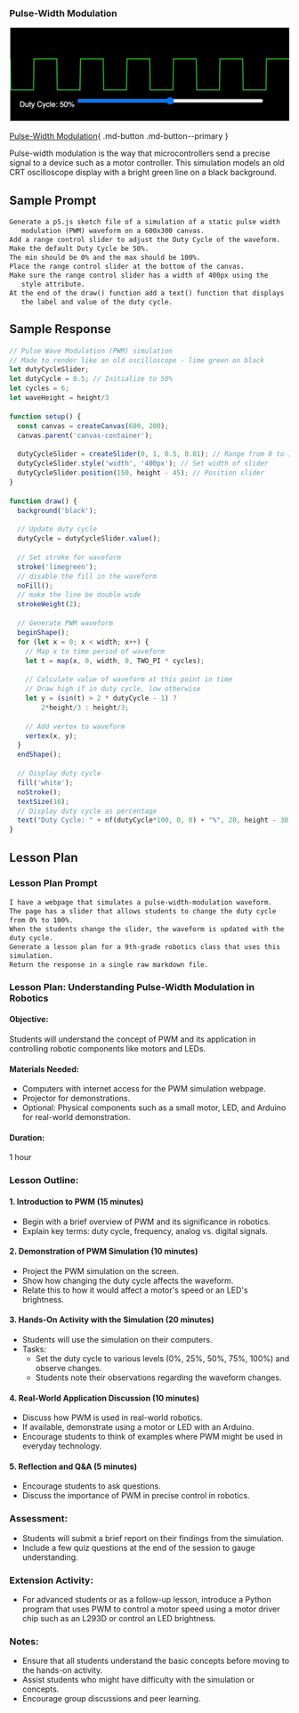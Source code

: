 ### Pulse-Width Modulation

![PWM](./pwm.png)

[Pulse-Width Modulation](./pwm.html){ .md-button .md-button--primary }

Pulse-width modulation is the way that microcontrollers send a precise signal to a 
device such as a motor controller.  This simulation models an old CRT oscilloscope display
with a bright green line on a black background.

## Sample Prompt

```linenums="0"
Generate a p5.js sketch file of a simulation of a static pulse width
   modulation (PWM) waveform on a 600x300 canvas.
Add a range control slider to adjust the Duty Cycle of the waveform.
Make the default Duty Cycle be 50%.
The min should be 0% and the max should be 100%.
Place the range control slider at the bottom of the canvas.
Make sure the range control slider has a width of 400px using the 
   style attribute.
At the end of the draw() function add a text() function that displays
   the label and value of the duty cycle.
```

## Sample Response

```js
// Pulse Wave Modulation (PWM) simulation
// Made to render like an old oscilloscope - lime green on black
let dutyCycleSlider;
let dutyCycle = 0.5; // Initialize to 50%
let cycles = 6;
let waveHeight = height/3

function setup() {
  const canvas = createCanvas(600, 200);
  canvas.parent('canvas-container');
  
  dutyCycleSlider = createSlider(0, 1, 0.5, 0.01); // Range from 0 to 1, default value 0.5, step size 0.01
  dutyCycleSlider.style('width', '400px'); // Set width of slider
  dutyCycleSlider.position(150, height - 45); // Position slider
}

function draw() {
  background('black');
  
  // Update duty cycle
  dutyCycle = dutyCycleSlider.value();
  
  // Set stroke for waveform
  stroke('limegreen');
  // disable the fill in the waveform
  noFill();
  // make the line be double wide
  strokeWeight(2);
  
  // Generate PWM waveform
  beginShape();
  for (let x = 0; x < width; x++) {
    // Map x to time period of waveform
    let t = map(x, 0, width, 0, TWO_PI * cycles);
    
    // Calculate value of waveform at this point in time
    // Draw high if in duty cycle, low otherwise
    let y = (sin(t) > 2 * dutyCycle - 1) ? 
        2*height/3 : height/3; 
    
    // Add vertex to waveform
    vertex(x, y);
  }
  endShape();
  
  // Display duty cycle
  fill('white');
  noStroke();
  textSize(16);
  // Display duty cycle as percentage
  text("Duty Cycle: " + nf(dutyCycle*100, 0, 0) + "%", 20, height - 30); 
}

```

## Lesson Plan

### Lesson Plan Prompt

```linenums="0"
I have a webpage that simulates a pulse-width-modulation waveform. 
The page has a slider that allows students to change the duty cycle from 0% to 100%.
When the students change the slider, the waveform is updated with the duty cycle.
Generate a lesson plan for a 9th-grade robotics class that uses this simulation.
Return the response in a single raw markdown file.
```

### Lesson Plan: Understanding Pulse-Width Modulation in Robotics

#### Objective:
Students will understand the concept of PWM and its application in controlling robotic components like motors and LEDs.

#### Materials Needed:
- Computers with internet access for the PWM simulation webpage.
- Projector for demonstrations.
- Optional: Physical components such as a small motor, LED, and Arduino for real-world demonstration.

#### Duration:
1 hour

### Lesson Outline:

#### 1. Introduction to PWM (15 minutes)
- Begin with a brief overview of PWM and its significance in robotics.
- Explain key terms: duty cycle, frequency, analog vs. digital signals.

#### 2. Demonstration of PWM Simulation (10 minutes)
- Project the PWM simulation on the screen.
- Show how changing the duty cycle affects the waveform.
- Relate this to how it would affect a motor's speed or an LED's brightness.

#### 3. Hands-On Activity with the Simulation (20 minutes)
- Students will use the simulation on their computers.
- Tasks:
  - Set the duty cycle to various levels (0%, 25%, 50%, 75%, 100%) and observe changes.
  - Students note their observations regarding the waveform changes.

#### 4. Real-World Application Discussion (10 minutes)
- Discuss how PWM is used in real-world robotics.
- If available, demonstrate using a motor or LED with an Arduino.
- Encourage students to think of examples where PWM might be used in everyday technology.

#### 5. Reflection and Q&A (5 minutes)
- Encourage students to ask questions.
- Discuss the importance of PWM in precise control in robotics.

### Assessment:
- Students will submit a brief report on their findings from the simulation.
- Include a few quiz questions at the end of the session to gauge understanding.

### Extension Activity:
- For advanced students or as a follow-up lesson, introduce a Python program that uses PWM to control a motor speed using a motor driver chip such as an L293D or control an LED brightness.

### Notes:
- Ensure that all students understand the basic concepts before moving to the hands-on activity.
- Assist students who might have difficulty with the simulation or concepts.
- Encourage group discussions and peer learning.

